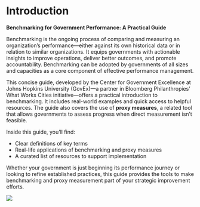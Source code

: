 # Introduction

**Benchmarking for Government Performance: A Practical Guide**

Benchmarking is the ongoing process of comparing and measuring an organization’s performance—either against its own historical data or in relation to similar organizations. It equips governments with actionable insights to improve operations, deliver better outcomes, and promote accountability. Benchmarking can be adopted by governments of all sizes and capacities as a core component of effective performance management.

This concise guide, developed by the Center for Government Excellence at Johns Hopkins University (GovEx)—a partner in Bloomberg Philanthropies’ What Works Cities initiative—offers a practical introduction to benchmarking. It includes real-world examples and quick access to helpful resources. The guide also covers the use of **proxy measures**, a related tool that allows governments to assess progress when direct measurement isn’t feasible.

Inside this guide, you’ll find:

* Clear definitions of key terms
* Real-life applications of benchmarking and proxy measures
* A curated list of resources to support implementation

Whether your government is just beginning its performance journey or looking to refine established practices, this guide provides the tools to make benchmarking and proxy measurement part of your strategic improvement efforts.

![](https://raw.githubusercontent.com/govex/govex.github.io/master/images/WWC_ResourceStamp_web.png)
